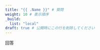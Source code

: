 ```yaml
---
title: "{{ .Name }}" # 質問
weight: 10 # 表示順序
_build:
  list: "local"
draft: true # 公開時にこの行を削除してください
---
```


回答
